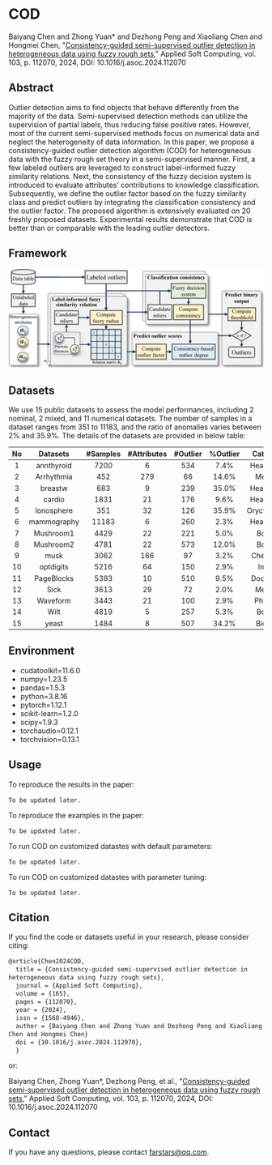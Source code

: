 # COD
Baiyang Chen and Zhong Yuan* and Dezhong Peng and Xiaoliang Chen and Hongmei Chen, "[Consistency-guided semi-supervised outlier detection in heterogeneous data using fuzzy rough sets](https://doi.org/10.1016/j.asoc.2024.112070)," Applied Soft Computing, vol. 103, p. 112070, 2024, DOI: 10.1016/j.asoc.2024.112070

## Abstract
Outlier detection aims to find objects that behave differently from the majority of the data. Semi-supervised detection methods can utilize the supervision of partial labels, thus reducing false positive rates. However, most of the current semi-supervised methods focus on numerical data and neglect the heterogeneity of data information. In this paper, we propose a consistency-guided outlier detection algorithm (COD) for heterogeneous data with the fuzzy rough set theory in a semi-supervised manner. First, a few labeled outliers are leveraged to construct label-informed fuzzy similarity relations. Next, the consistency of the fuzzy decision system is introduced to evaluate attributes’ contributions to knowledge classification. Subsequently, we define the outlier factor based on the fuzzy similarity class and predict outliers by integrating the classification consistency and the outlier factor. The proposed algorithm is extensively evaluated on 20 freshly proposed datasets. Experimental results demonstrate that COD is better than or comparable with the leading outlier detectors.

## Framework
![image](Paper/COD_Framework.png)

## Datasets
We use 15 public datasets to assess the model performances, including 2 nominal, 2 mixed, and 11 numerical datasets. The number of samples in a dataset ranges from 351 to 11183, and the ratio of anomalies varies between 2% and 35.9%. The details of the datasets are provided in below table: 


| No 	|   Datasets  	| #Samples 	| #Attributes 	| #Outlier 	| %Outlier 	|   Category  	|   DataType  	|
|:--:	|:-----------:	|:--------:	|:-----------:	|:--------:	|:--------:	|:-----------:	|:-----------:	|
|  1 	|  annthyroid 	|   7200   	|      6      	|    534   	|   7.4%   	|  Healthcare 	|  Numerical  	|
|  2 	|  Arrhythmia 	|    452   	|     279     	|    66    	|   14.6%  	|   Medical   	|    Mixed    	|
|  3 	|   breastw   	|    683   	|      9      	|    239   	|   35.0%  	|  Healthcare 	|  Numerical  	|
|  4 	|    cardio   	|   1831   	|      21     	|    176   	|   9.6%   	|  Healthcare 	|  Numerical  	|
|  5 	|  Ionosphere 	|    351   	|      32     	|    126   	|   35.9%  	| Oryctognosy 	|  Numerical  	|
|  6 	| mammography 	|   11183  	|      6      	|    260   	|   2.3%   	|  Healthcare 	|  Numerical  	|
|  7 	|  Mushroom1  	|   4429   	|      22     	|    221   	|   5.0%   	|    Botany   	| Categorical 	|
|  8 	|  Mushroom2  	|   4781   	|      22     	|    573   	|   12.0%  	|    Botany   	| Categorical 	|
|  9 	|     musk    	|   3062   	|     166     	|    97    	|   3.2%   	|  Chemistry  	|  Numerical  	|
| 10 	|  optdigits  	|   5216   	|      64     	|    150   	|   2.9%   	|    Image    	|  Numerical  	|
| 11 	|  PageBlocks 	|   5393   	|      10     	|    510   	|   9.5%   	|   Document  	|  Numerical  	|
| 12 	|     Sick    	|   3613   	|      29     	|    72    	|   2.0%   	|   Medical   	|    Mixed    	|
| 13 	|   Waveform  	|   3443   	|      21     	|    100   	|   2.9%   	|   Physical  	|  Numerical  	|
| 14 	|     Wilt    	|   4819   	|      5      	|    257   	|   5.3%   	|    Botany   	|  Numerical  	|
| 15 	|    yeast    	|   1484   	|      8      	|    507   	|   34.2%  	|   Biology   	|  Numerical  	|


## Environment
* cudatoolkit=11.6.0
* numpy=1.23.5
* pandas=1.5.3
* python=3.8.16
* pytorch=1.12.1
* scikit-learn=1.2.0
* scipy=1.9.3
* torchaudio=0.12.1
* torchvision=0.13.1


## Usage
To reproduce the results in the paper:
```
To be updated later.
```
To reproduce the examples in the paper:
```
To be updated later.
```
To run COD on customized datastes with default parameters:
```
To be updated later.
```
To run COD on customized datastes with parameter tuning:
```
To be updated later.
```

## Citation
If you find the code or datasets useful in your research, please consider citing:
```
@article{Chen2024COD,
  title = {Consistency-guided semi-supervised outlier detection in heterogeneous data using fuzzy rough sets},
  journal = {Applied Soft Computing},
  volume = {165},
  pages = {112070},
  year = {2024},
  issn = {1568-4946},
  author = {Baiyang Chen and Zhong Yuan and Dezhong Peng and Xiaoliang Chen and Hongmei Chen}
  doi = {10.1016/j.asoc.2024.112070},
  }
```
or:

Baiyang Chen, Zhong Yuan*, Dezhong Peng, et al., "[Consistency-guided semi-supervised outlier detection in heterogeneous data using fuzzy rough sets](https://doi.org/10.1016/j.asoc.2024.112070)," Applied Soft Computing, vol. 103, p. 112070, 2024, DOI: 10.1016/j.asoc.2024.112070

## Contact
If you have any questions, please contact farstars@qq.com.
